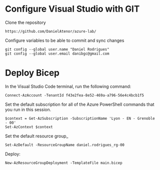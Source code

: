 # Configure Visual Studio with GIT

Clone the repository
```
https://github.com/DanielAtenor/azure-lab/
```

Configure variables to be able to commit and sync changes
```
git config --global user.name "Daniel Rodrigues"
git config --global user.email danibgc@gmail.com
```

# Deploy Bicep

In the Visual Studio Code terminal, run the following command:
```
Connect-AzAccount -TenantId f43e2fea-8e52-469a-a796-56e4c4bcb1f5
```

Set the default subscription for all of the Azure PowerShell commands that you run in this session.
```
$context = Get-AzSubscription -SubscriptionName 'Lyon - EN - Grenoble - 00'
Set-AzContext $context
```

Set the default resource group_
```
Set-AzDefault -ResourceGroupName daniel.rodrigues_rg-00
```

Deploy:
```
New-AzResourceGroupDeployment -TemplateFile main.bicep
```

